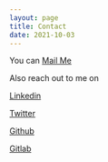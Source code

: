 ```yaml
---
layout: page
title: Contact
date: 2021-10-03
---
```


You can [Mail Me](mailto:dasasathyan@gmail.com)

Also reach out to me on

[Linkedin](https://www.linkedin.com/in/dasasathyan/)

[Twitter](https://twitter.com/dasasathyan)

[Github](https://github.com/dasasathyan/)

[Gitlab](https://gitlab.com/dasasathyan)
